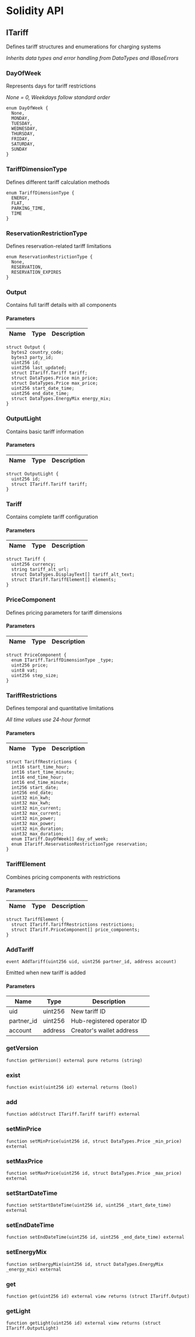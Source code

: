 # Solidity API

## ITariff

Defines tariff structures and enumerations for charging systems

_Inherits data types and error handling from DataTypes and IBaseErrors_

### DayOfWeek

Represents days for tariff restrictions

_None = 0, Weekdays follow standard order_

```solidity
enum DayOfWeek {
  None,
  MONDAY,
  TUESDAY,
  WEDNESDAY,
  THURSDAY,
  FRIDAY,
  SATURDAY,
  SUNDAY
}
```

### TariffDimensionType

Defines different tariff calculation methods

```solidity
enum TariffDimensionType {
  ENERGY,
  FLAT,
  PARKING_TIME,
  TIME
}
```

### ReservationRestrictionType

Defines reservation-related tariff limitations

```solidity
enum ReservationRestrictionType {
  None,
  RESERVATION,
  RESERVATION_EXPIRES
}
```

### Output

Contains full tariff details with all components

#### Parameters

| Name | Type | Description |
| ---- | ---- | ----------- |

```solidity
struct Output {
  bytes2 country_code;
  bytes3 party_id;
  uint256 id;
  uint256 last_updated;
  struct ITariff.Tariff tariff;
  struct DataTypes.Price min_price;
  struct DataTypes.Price max_price;
  uint256 start_date_time;
  uint256 end_date_time;
  struct DataTypes.EnergyMix energy_mix;
}
```

### OutputLight

Contains basic tariff information

#### Parameters

| Name | Type | Description |
| ---- | ---- | ----------- |

```solidity
struct OutputLight {
  uint256 id;
  struct ITariff.Tariff tariff;
}
```

### Tariff

Contains complete tariff configuration

#### Parameters

| Name | Type | Description |
| ---- | ---- | ----------- |

```solidity
struct Tariff {
  uint256 currency;
  string tariff_alt_url;
  struct DataTypes.DisplayText[] tariff_alt_text;
  struct ITariff.TariffElement[] elements;
}
```

### PriceComponent

Defines pricing parameters for tariff dimensions

#### Parameters

| Name | Type | Description |
| ---- | ---- | ----------- |

```solidity
struct PriceComponent {
  enum ITariff.TariffDimensionType _type;
  uint256 price;
  uint8 vat;
  uint256 step_size;
}
```

### TariffRestrictions

Defines temporal and quantitative limitations

_All time values use 24-hour format_

#### Parameters

| Name | Type | Description |
| ---- | ---- | ----------- |

```solidity
struct TariffRestrictions {
  int16 start_time_hour;
  int16 start_time_minute;
  int16 end_time_hour;
  int16 end_time_minute;
  int256 start_date;
  int256 end_date;
  uint32 min_kwh;
  uint32 max_kwh;
  uint32 min_current;
  uint32 max_current;
  uint32 min_power;
  uint32 max_power;
  uint32 min_duration;
  uint32 max_duration;
  enum ITariff.DayOfWeek[] day_of_week;
  enum ITariff.ReservationRestrictionType reservation;
}
```

### TariffElement

Combines pricing components with restrictions

#### Parameters

| Name | Type | Description |
| ---- | ---- | ----------- |

```solidity
struct TariffElement {
  struct ITariff.TariffRestrictions restrictions;
  struct ITariff.PriceComponent[] price_components;
}
```

### AddTariff

```solidity
event AddTariff(uint256 uid, uint256 partner_id, address account)
```

Emitted when new tariff is added

#### Parameters

| Name | Type | Description |
| ---- | ---- | ----------- |
| uid | uint256 | New tariff ID |
| partner_id | uint256 | Hub-registered operator ID |
| account | address | Creator's wallet address |

### getVersion

```solidity
function getVersion() external pure returns (string)
```

### exist

```solidity
function exist(uint256 id) external returns (bool)
```

### add

```solidity
function add(struct ITariff.Tariff tariff) external
```

### setMinPrice

```solidity
function setMinPrice(uint256 id, struct DataTypes.Price _min_price) external
```

### setMaxPrice

```solidity
function setMaxPrice(uint256 id, struct DataTypes.Price _max_price) external
```

### setStartDateTime

```solidity
function setStartDateTime(uint256 id, uint256 _start_date_time) external
```

### setEndDateTime

```solidity
function setEndDateTime(uint256 id, uint256 _end_date_time) external
```

### setEnergyMix

```solidity
function setEnergyMix(uint256 id, struct DataTypes.EnergyMix _energy_mix) external
```

### get

```solidity
function get(uint256 id) external view returns (struct ITariff.Output)
```

### getLight

```solidity
function getLight(uint256 id) external view returns (struct ITariff.OutputLight)
```

